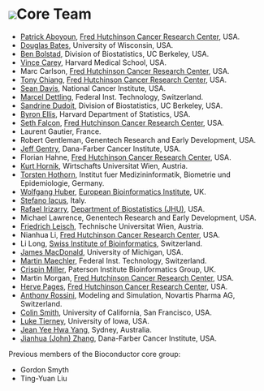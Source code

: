 ![](/images/icons/magnifier.gif)Core Team
=========================================

* [Patrick Aboyoun](mailto:paboyoun@fhcrc.org),
  [Fred Hutchinson Cancer Research Center](http://www.fhcrc.org/), USA.
* [Douglas Bates](http://www.stat.wisc.edu/~bates/), University of Wisconsin,
  USA.
* [Ben Bolstad](http://stat-www.berkeley.edu/users/bolstad/), Division of
  Biostatistics, UC Berkeley, USA.
* [Vince Carey](http://www.biostat.harvard.edu/~carey), Harvard Medical School,
  USA.
* Marc Carlson, [Fred Hutchinson Cancer Research Center](http://www.fhcrc.org/),
  USA.
* [Tony Chiang](http://gentleman-lab.fhcrc.org/lab-members/tchiang),
  [Fred Hutchinson Cancer Research Center](http://www.fhcrc.org/), USA.
* [Sean Davis](http://watson.nci.nih.gov/~sdavis), National Cancer Institute,
  USA.
* [Marcel Dettling](http://stat.ethz.ch/~dettling), Federal Inst. Technology,
  Switzerland.
* [Sandrine Dudoit](http://www.stat.berkeley.edu/~sandrine), Division of
  Biostatistics, UC Berkeley, USA.
* [Byron Ellis](http://biosun1.harvard.edu/~bellis), Harvard Department of
  Statistics, USA.
* [Seth Falcon](mailto:sfalcon@fhcrc.org),
  [Fred Hutchinson Cancer Research Center](http://www.fhcrc.org/), USA.
* Laurent Gautier, France.
* Robert Gentleman, Genentech Research and Early Development, USA.
* [Jeff Gentry](http://biowww.dfci.harvard.edu/~jgentry), Dana-Farber Cancer
  Institute, USA.
* Florian Hahne,
  [Fred Hutchinson Cancer Research Center](http://www.fhcrc.org/), USA.
* [Kurt Hornik](http://www.ci.tuwien.ac.at/~hornik), Wirtschafts Universitat
  Wien, Austria.
* [Torsten Hothorn](http://www.imbe.med.uni-erlangen.de/~hothorn/hothorn.html),
  Institut fuer Medizininformatik, Biometrie und Epidemiologie, Germany.
* [Wolfgang Huber](http://www.ebi.ac.uk/huber/),
  [European Bioinformatics Institute](http://www.ebi.ac.uk/), UK.
* [Stefano Iacus](mailto:stefano.iacus@unimi.it), Italy.
* [Rafael Irizarry](http://biosun01.biostat.jhsph.edu/~ririzarr),
  [Department of Biostatistics (JHU)](http://www.biostat.jhsph.edu/), USA.
* Michael Lawrence, Genentech Research and Early Development, USA.
* [Friedrich Leisch](http://www.ci.tuwien.ac.at/~leisch), Technische Universitat
  Wien, Austria.
* Nianhua Li, [Fred Hutchinson Cancer Research Center](http://www.fhcrc.org/),
  USA.
* Li Long, [Swiss Institute of Bioinformatics](http://www.isb-sib.ch/index.htm),
  Switzerland.
* [James MacDonald](mailto:jmacdon@med.umich.edu), University of Michigan, USA.
* [Martin Maechler](http://stat.ethz.ch/~maechler), Federal Inst. Technology,
  Switzerland.
* [Crispin Miller](http://bioinf.picr.man.ac.uk/), Paterson Institute
  Bioinformatics Group, UK.
* Martin Morgan,
  [Fred Hutchinson Cancer Research Center](http://www.fhcrc.org/), USA.
* [Herve Pages](http://gentleman-lab.fhcrc.org/lab-members/hpages),
  [Fred Hutchinson Cancer Research Center](http://www.fhcrc.org/), USA.
* [Anthony Rossini](mailto:blindglobe@gmail.com), Modeling and Simulation,
  Novartis Pharma AG, Switzerland.
* [Colin Smith](mailto:colin@colinsmith.org), University of California,
  San Francisco, USA.
* [Luke Tierney](http://bioconductor.org/overview/coredevs/%20http://www.stat.uiowa.edu/~luke/),
  University of Iowa, USA.
* [Jean Yee Hwa Yang](mailto:jeany@maths.usyd.edu.au), Sydney, Australia.
* [Jianhua (John) Zhang](http://biowww.dfci.harvard.edu/~jzhang), Dana-Farber
  Cancer Institute, USA.

Previous members of the Bioconductor core group:

* Gordon Smyth
* Ting-Yuan Liu
